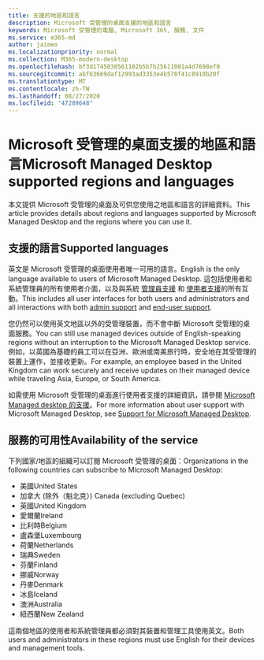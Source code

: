 ```yaml
---
title: 支援的地區和語言
description: Microsoft 受管理的桌面支援的地區和語言
keywords: Microsoft 受管理的電腦, Microsoft 365, 服務, 文件
ms.service: m365-md
author: jaimeo
ms.localizationpriority: normal
ms.collection: M365-modern-desktop
ms.openlocfilehash: bf3d1745030561102b5b7b25611001a4d7698ef0
ms.sourcegitcommit: abf63669daf12993ad3353e4b578f41c8910b20f
ms.translationtype: MT
ms.contentlocale: zh-TW
ms.lasthandoff: 08/27/2020
ms.locfileid: "47289648"
---
```

# <a name="microsoft-managed-desktop-supported-regions-and-languages"></a><span data-ttu-id="c44e1-104">Microsoft 受管理的桌面支援的地區和語言</span><span class="sxs-lookup"><span data-stu-id="c44e1-104">Microsoft Managed Desktop supported regions and languages</span></span>

<span data-ttu-id="c44e1-105">本文提供 Microsoft 受管理的桌面及可供您使用之地區和語言的詳細資料。</span><span class="sxs-lookup"><span data-stu-id="c44e1-105">This article provides details about regions and languages supported by Microsoft Managed Desktop and the regions where you can use it.</span></span>

## <a name="supported-languages"></a><span data-ttu-id="c44e1-106">支援的語言</span><span class="sxs-lookup"><span data-stu-id="c44e1-106">Supported languages</span></span>

<span data-ttu-id="c44e1-107">英文是 Microsoft 受管理的桌面使用者唯一可用的語言。</span><span class="sxs-lookup"><span data-stu-id="c44e1-107">English is the only language available to users of Microsoft Managed Desktop.</span></span> <span data-ttu-id="c44e1-108">這包括使用者和系統管理員的所有使用者介面，以及與系統 [管理員支援](https://docs.microsoft.com/microsoft-365/managed-desktop/working-with-managed-desktop/admin-support) 和 [使用者支援](https://docs.microsoft.com/microsoft-365/managed-desktop/working-with-managed-desktop/end-user-support)的所有互動。</span><span class="sxs-lookup"><span data-stu-id="c44e1-108">This includes all user interfaces for both users and administrators and all interactions with both [admin support](https://docs.microsoft.com/microsoft-365/managed-desktop/working-with-managed-desktop/admin-support) and [end-user support](https://docs.microsoft.com/microsoft-365/managed-desktop/working-with-managed-desktop/end-user-support).</span></span>


<span data-ttu-id="c44e1-109">您仍然可以使用英文地區以外的受管理裝置，而不會中斷 Microsoft 受管理的桌面服務。</span><span class="sxs-lookup"><span data-stu-id="c44e1-109">You can still use managed devices outside of English-speaking regions without an interruption to the Microsoft Managed Desktop service.</span></span> <span data-ttu-id="c44e1-110">例如，以英國為基礎的員工可以在亞洲、歐洲或南美旅行時，安全地在其受管理的裝置上運作，並接收更新。</span><span class="sxs-lookup"><span data-stu-id="c44e1-110">For example, an employee based in the United Kingdom can work securely and receive updates on their managed device while traveling Asia, Europe, or South America.</span></span> 

<span data-ttu-id="c44e1-111">如需使用 Microsoft 受管理的桌面進行使用者支援的詳細資訊，請參閱 [Microsoft Managed desktop 的支援](https://docs.microsoft.com/microsoft-365/managed-desktop/service-description/support)。</span><span class="sxs-lookup"><span data-stu-id="c44e1-111">For more information about user support with Microsoft Managed Desktop, see [Support for Microsoft Managed Desktop](https://docs.microsoft.com/microsoft-365/managed-desktop/service-description/support).</span></span>

## <a name="availability-of-the-service"></a><span data-ttu-id="c44e1-112">服務的可用性</span><span class="sxs-lookup"><span data-stu-id="c44e1-112">Availability of the service</span></span>

<span data-ttu-id="c44e1-113">下列國家/地區的組織可以訂閱 Microsoft 受管理的桌面：</span><span class="sxs-lookup"><span data-stu-id="c44e1-113">Organizations in the following countries can subscribe to Microsoft Managed Desktop:</span></span>

- <span data-ttu-id="c44e1-114">美國</span><span class="sxs-lookup"><span data-stu-id="c44e1-114">United States</span></span>
- <span data-ttu-id="c44e1-115">加拿大 (除外（魁北克）) </span><span class="sxs-lookup"><span data-stu-id="c44e1-115">Canada (excluding Quebec)</span></span>
- <span data-ttu-id="c44e1-116">英國</span><span class="sxs-lookup"><span data-stu-id="c44e1-116">United Kingdom</span></span>
- <span data-ttu-id="c44e1-117">愛爾蘭</span><span class="sxs-lookup"><span data-stu-id="c44e1-117">Ireland</span></span>
- <span data-ttu-id="c44e1-118">比利時</span><span class="sxs-lookup"><span data-stu-id="c44e1-118">Belgium</span></span>
- <span data-ttu-id="c44e1-119">盧森堡</span><span class="sxs-lookup"><span data-stu-id="c44e1-119">Luxembourg</span></span>
- <span data-ttu-id="c44e1-120">荷蘭</span><span class="sxs-lookup"><span data-stu-id="c44e1-120">Netherlands</span></span>
- <span data-ttu-id="c44e1-121">瑞典</span><span class="sxs-lookup"><span data-stu-id="c44e1-121">Sweden</span></span>
- <span data-ttu-id="c44e1-122">芬蘭</span><span class="sxs-lookup"><span data-stu-id="c44e1-122">Finland</span></span>
- <span data-ttu-id="c44e1-123">挪威</span><span class="sxs-lookup"><span data-stu-id="c44e1-123">Norway</span></span>
- <span data-ttu-id="c44e1-124">丹麥</span><span class="sxs-lookup"><span data-stu-id="c44e1-124">Denmark</span></span>
- <span data-ttu-id="c44e1-125">冰島</span><span class="sxs-lookup"><span data-stu-id="c44e1-125">Iceland</span></span>
- <span data-ttu-id="c44e1-126">澳洲</span><span class="sxs-lookup"><span data-stu-id="c44e1-126">Australia</span></span>
- <span data-ttu-id="c44e1-127">紐西蘭</span><span class="sxs-lookup"><span data-stu-id="c44e1-127">New Zealand</span></span>

<span data-ttu-id="c44e1-128">這兩個地區的使用者和系統管理員都必須對其裝置和管理工具使用英文。</span><span class="sxs-lookup"><span data-stu-id="c44e1-128">Both users and administrators in these regions must use English for their devices and management tools.</span></span> 
